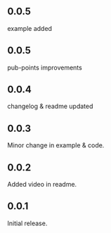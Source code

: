 ## 0.0.5

example added

## 0.0.5

pub-points improvements

## 0.0.4

changelog & readme updated

## 0.0.3

Minor change in example & code.

## 0.0.2

Added video in readme.

## 0.0.1

Initial release.